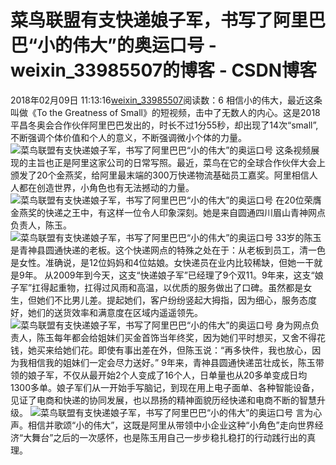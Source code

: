# 菜鸟联盟有支快递娘子军，书写了阿里巴巴“小的伟大”的奥运口号 - weixin_33985507的博客 - CSDN博客
2018年02月09日 11:13:16[weixin_33985507](https://me.csdn.net/weixin_33985507)阅读数：6
相信小的伟大，最近这条叫做《To the Greatness of Small》的短视频，击中了无数人的内心。这是2018平昌冬奥会合作伙伴阿里巴巴发出的，时长不过1分55秒，却出现了14次“small”,不断强调个体价值和个人的意义，不断强调微小个体的力量。
![菜鸟联盟有支快递娘子军，书写了阿里巴巴“小的伟大”的奥运口号](http://p9.pstatp.com/large/6160000366a1a9caebbb)
这条视频展现的主旨也正是阿里这家公司的日常写照。最近，菜鸟在它的全球合作伙伴大会上颁发了20个金燕奖，给阿里最末端的300万快递物流基础员工嘉奖。阿里相信人人都在创造世界，小角色也有无法撼动的力量。
![菜鸟联盟有支快递娘子军，书写了阿里巴巴“小的伟大”的奥运口号](http://p1.pstatp.com/large/61660000e29f3fb0ed98)
在20位荣膺金燕奖的快递之王中，有这样一位令人印象深刻。她是来自圆通四川眉山青神网点负责人，陈玉。
![菜鸟联盟有支快递娘子军，书写了阿里巴巴“小的伟大”的奥运口号](http://p3.pstatp.com/large/6160000366dafa3d3b83)
33岁的陈玉是青神县圆通快递的老板。这个快递网点的特殊之处在于：从老板到员工，清一色是女性。准确说，是12位妈妈和4位姑娘。女快递员在业内比较稀缺，但她一干就是9年。
从2009年到今天，这支“快递娘子军”已经理了9个双11。9年来，这支“娘子军”扛得起重物，扛得过风雨和高温，以优质的服务做出了口碑。虽然都是女生，但她们不比男儿差。提起她们，客户纷纷竖起大拇指，因为细心，服务态度好，她们的送货效率和满意度在区域内遥遥领先。 
![菜鸟联盟有支快递娘子军，书写了阿里巴巴“小的伟大”的奥运口号](http://p3.pstatp.com/large/61640001e4319e9c36b6)
身为网点负责人，陈玉每年都会给姐妹们买金首饰当年终奖，因为她们平时想买，又舍不得花钱，她买来给她们花。即使有事出差在外，但陈玉说：“再多快件，我也放心，因为我相信我的姐妹们一定会尽力送好。”
9年来，青神县圆通快递茁壮成长，陈玉带领的娘子军，不仅从最开始2个人变成了16个人，日单量也从20多单变成日均1300多单。娘子军们从一开始手写脑记，到现在用上电子面单、各种智能设备，见证了电商和快递的协同发展，也以昂扬的精神面貌历经快递和电商不断的智慧升级。
![菜鸟联盟有支快递娘子军，书写了阿里巴巴“小的伟大”的奥运口号](http://p1.pstatp.com/large/61640001e450fd2d0c29)
言为心声。相信并歌颂“小的伟大”，这既是阿里从带领中小企业这种“小角色”走向世界经济“大舞台”之后的一次感怀，也是陈玉用自己一步步稳扎稳打的行动践行出的真理。
